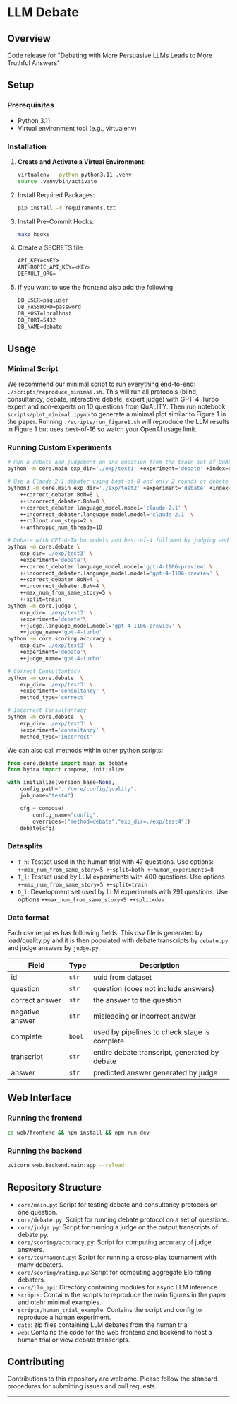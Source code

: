# LLM Debate

## Overview

Code release for "Debating with More Persuasive LLMs Leads to More Truthful Answers"

## Setup

### Prerequisites

- Python 3.11
- Virtual environment tool (e.g., virtualenv)

### Installation

1. **Create and Activate a Virtual Environment:**
    ```bash
    virtualenv --python python3.11 .venv
    source .venv/bin/activate
    ```
2. Install Required Packages:
    ```bash
    pip install -r requirements.txt
    ```
3. Install Pre-Commit Hooks:
    ```bash
    make hooks
    ```
4. Create a SECRETS file
    ```txt
    API_KEY=<KEY>
    ANTHROPIC_API_KEY=<KEY>
    DEFAULT_ORG=
    ```
5. If you want to use the frontend also add the following
    ```txt
    DB_USER=psqluser
    DB_PASSWORD=password
    DB_HOST=localhost
    DB_PORT=5432
    DB_NAME=debate
    ```

## Usage
### Minimal Script
We recommend our minimal script to run everything end-to-end: `./scripts/reproduce_minimal.sh`. This will run all protocols (blind, consultancy, debate, interactive debate, expert judge) with GPT-4-Turbo expert and non-experts on 10 questions from QuALITY. Then run notebook `scripts/plot_minimal.ipynb` to generate a minimal plot similar to Figure 1 in the paper.
Running `./scripts/run_figure1.sh` will reproduce the LLM results in Figure 1 but uses best-of-16 so watch your OpenAI usage limit.

### Running Custom Experiments

```bash
# Run a debate and judgement on one question from the train-set of QuALITY
python -m core.main exp_dir='./exp/test1' +experiment='debate' +index=0 +swap=False

# Use a Claude 2.1 debater using best-of-8 and only 2 rounds of debate
python3 -m core.main exp_dir='./exp/test2' +experiment='debate' +index=0 +swap=False \
    ++correct_debater.BoN=8 \
    ++incorrect_debater.BoN=8 \
    ++correct_debater.language_model.model='claude-2.1' \
    ++incorrect_debater.language_model.model='claude-2.1' \
    ++rollout.num_steps=2 \
    ++anthropic_num_threads=10

# Debate with GPT-4-Turbo models and best-of-4 followed by judging and scoring on the train split of QuALITY
python -m core.debate \
    exp_dir='./exp/test3' \
    +experiment='debate'\
    ++correct_debater.language_model.model='gpt-4-1106-preview' \
    ++incorrect_debater.language_model.model='gpt-4-1106-preview' \
    ++correct_debater.BoN=4 \
    ++incorrect_debater.BoN=4 \
    ++max_num_from_same_story=5 \
    ++split=train
python -m core.judge \
    exp_dir='./exp/test3' \
    +experiment='debate'\
    ++judge.language_model.model='gpt-4-1106-preview' \
    ++judge_name='gpt-4-turbo'
python -m core.scoring.accuracy \
    exp_dir='./exp/test3' \
    +experiment='debate'\
    ++judge_name='gpt-4-turbo'

# Correct Consultantacy
python -m core.debate  \
    exp_dir='./exp/test3' \
    +experiment='consultancy' \
    method_type='correct'

# Incorrect Consultantacy
python -m core.debate  \
    exp_dir='./exp/test3' \
    +experiment='consultancy' \
    method_type='incorrect'
```

We can also call methods within other python scripts:

```python
from core.debate import main as debate
from hydra import compose, initialize

with initialize(version_base=None,
    config_path="../core/config/quality",
    job_name="test4"):

    cfg = compose(
        config_name="config",
        overrides=["method=debate","exp_dir=./exp/test4"])
    debate(cfg)
```

### Datasplits
* `T_h`: Testset used in the human trial with 47 questions. Use options: `++max_num_from_same_story=5 ++split=both ++human_experiments=8`
* `T_l`: Testset used by LLM experiments with 400 questions. Use options `++max_num_from_same_story=5 ++split=train`
* `D_l`: Development set used by LLM experiments with 291 questions. Use options `++max_num_from_same_story=5 ++split=dev`


### Data format

Each csv requires has following fields. This csv file is generated by load/quality.py and it is then populated with debate transcripts by `debate.py` and judge answers by `judge.py`.

| Field          | Type   | Description                                       |
| -------------- | ------ | ------------------------------------------------- |
| id             | `str`  | uuid from dataset                                 |
| question       | `str`  | question (does not include answers)               |
| correct answer | `str`  | the answer to the question                        |
| negative answer| `str`  | misleading or incorrect answer                    |
| complete       | `bool` | used by pipelines to check stage is complete      |
| transcript     | `str`  | entire debate transcript, generated by debate     |
| answer         | `str`  | predicted answer generated by judge               |

## Web Interface

### Running the frontend

```bash
cd web/frontend && npm install && npm run dev
```

### Running the backend

```bash
uvicorn web.backend.main:app --reload
```

## Repository Structure

- `core/main.py`: Script for testing debate and consultancy protocols on one question.
- `core/debate.py`: Script for running debate protocol on a set of questions.
- `core/judge.py`: Script for running a judge on the output transcripts of debate.py.
- `core/scoring/accuracy.py`: Script for computing accuracy of judge answers.
- `core/tournament.py`: Script for running a cross-play tournament with many debaters.
- `core/scoring/rating.py`: Script for computing aggregate Elo rating debaters.
- `core/llm_api`: Directory containing modules for async LLM inference
- `scripts`: Contains the scripts to reproduce the main figures in the paper and otehr minimal examples.
- `scripts/human_trial_example`: Contains the script and config to reproduce a human experiment.
- `data`: zip files containing LLM debates from the human trial
- `web`: Contains the code for the web frontend and backend to host a human trial or view debate transcripts.


## Contributing

Contributions to this repository are welcome. Please follow the standard procedures for submitting issues and pull requests.

---
